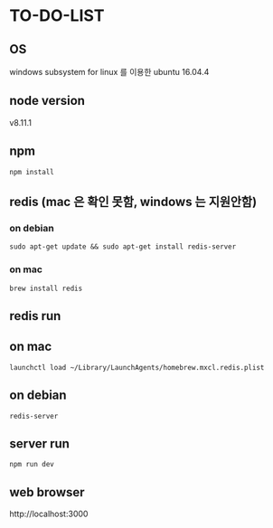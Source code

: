# TO-DO-LIST

## OS

windows subsystem for linux 를 이용한 ubuntu 16.04.4

## node version

v8.11.1

## npm

`npm install`

## redis (mac 은 확인 못함, windows 는 지원안함)

### on debian

`sudo apt-get update && sudo apt-get install redis-server`

### on mac

`brew install redis`

## redis run

## on mac

`launchctl load ~/Library/LaunchAgents/homebrew.mxcl.redis.plist`

## on debian

`redis-server`

## server run

`npm run dev`

## web browser

http://localhost:3000
